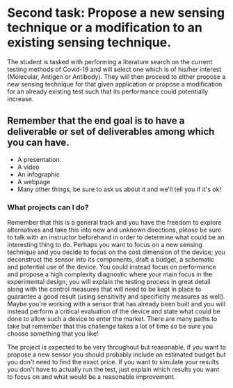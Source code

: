 # Second task: Propose a new sensing technique or a modification to an existing sensing technique.

The student is tasked with performing a literature search on the current testing methods of Covid-19 and will select one which is of his/her interest (Molecular, Antigen or Antibody). They will then proceed to either propose a new sensing technique for that given application or propose a modification for an already existing test such that its performance could potentially increase.

## Remember that the end goal is to have a deliverable or set of deliverables among which you can have.

- A presentation.
- A video
- An infographic
- A webpage
- Many other things, be sure to ask us about it and we'll tell you if it's ok!

### What projects can I do?
Remember that this is a general track and you have the freedom to explore alternatives and take this into new and unknown directions, please be sure to talk with an instructor beforehand in order to determine what could be an interesting thing to do. Perhaps you want to focus on a new sensing technique and you decide to focus on the cost dimension of the device; you deconstruct the sensor into its components, draft a budget, a schematic and potential use of the device. You could instead focus on performance and propose a high complexity diagnostic where your main focus in the experimental design, you will explain the testing process in great detail along with the control measures that will need to be kept in place to guarantee a good result (using sensitivity and specificity measures as well). Maybe you're working with a sensor that has already been built and you will instead perform a critical evaluation of the device and state what could be done to allow such a device to enter the market. There are many paths to take but remember that this challenge takes a lot of time so be sure you choose something that you like!

The project is expected to be very throughout but reasonable, if you want to propose a new sensor you should probably include an estimated budget but you don't need to find the exact price. If you want to simulate your results you don't have to actually run the test, just explain which results you want to focus on and what would be a reasonable improvement.


